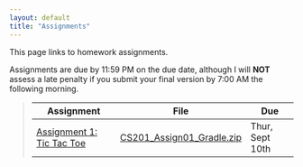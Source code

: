 ```yaml
---
layout: default
title: "Assignments"
---
```


This page links to homework assignments.

Assignments are due by 11:59 PM on the due date, although I will **NOT** assess a late penalty if you submit your final version by 7:00 AM the following morning.

> Assignment | File | Due
> ---------- | ---- | ---
> [Assignment 1: Tic Tac Toe](assign01.html) | [CS201\_Assign01\_Gradle.zip](CS201_Assign01_Gradle.zip) | Thur, Sept 10th


<!--
> [Assignment 2: Disk class](assign02.html) | [CS201\_Assign02.zip](CS201_Assign02.zip) | Wed, Feb 12th
> [Assignment 3: Disks Game](assign03.html) | n/a | Tues, Feb 25th
> [Assignment 4: Klondike](assign04.html) | [CS201\_Assign04.zip](CS201_Assign04.zip) <br /> [CS201\_Assign04_Gradle.zip](CS201_Assign04_Gradle.zip) | **Updated** MS1 due Mon, Mar 23rd<br>MS2 due Mon, Apr 7th
> [Assignment 5: Mandelbrot Set Renderer](assign05.html) | [CS201\_Assign05\_Gradle.zip](CS201_Assign05_Gradle.zip) | MS1 due Thur, Apr 23rd<br> **Updated** MS2 due Thur, May 7th
-->